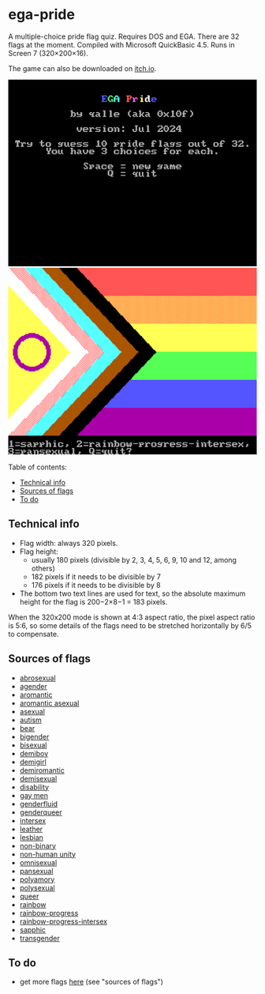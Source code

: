 # ega-pride
A multiple-choice pride flag quiz. Requires DOS and EGA. There are 32 flags at the moment. Compiled with Microsoft QuickBasic 4.5. Runs in Screen 7 (320&times;200&times;16).

The game can also be downloaded on [itch.io](https://qalle.itch.io/ega-pride).

![screenshot of title screen](snap-title.png)
![in-game screenshot; asking what the rainbow-progress-intersex flag is](snap-ingame.png)

Table of contents:
* [Technical info](#technical-info)
* [Sources of flags](#sources-of-flags)
* [To do](#to-do)

## Technical info
* Flag width: always 320 pixels.
* Flag height:
  * usually 180 pixels (divisible by 2, 3, 4, 5, 6, 9, 10 and 12, among others)
  * 182 pixels if it needs to be divisible by 7
  * 176 pixels if it needs to be divisible by 8
* The bottom two text lines are used for text, so the absolute maximum height for the flag is 200&minus;2&times;8&minus;1 = 183 pixels.

When the 320x200 mode is shown at 4:3 aspect ratio, the pixel aspect ratio is 5:6, so some details of the flags need to be stretched horizontally by 6/5 to compensate.

## Sources of flags
* [abrosexual](https://commons.wikimedia.org/wiki/File:Abrosexual_flag.svg)
* [agender](https://commons.wikimedia.org/wiki/File:Agender_pride_flag.svg)
* [aromantic](https://commons.wikimedia.org/wiki/File:Aromantic_Pride_Flag.svg)
* [aromantic asexual](https://commons.wikimedia.org/wiki/File:Aroace_flag.svg)
* [asexual](https://commons.wikimedia.org/wiki/File:Asexual_Pride_Flag.svg)
* [autism](https://commons.wikimedia.org/wiki/File:Autistic_Pride_Flag.png)
* [bear](https://commons.wikimedia.org/wiki/File:Bear_Brotherhood_flag.svg)
* [bigender](https://commons.wikimedia.org/wiki/File:Bigender_Flag.svg)
* [bisexual](https://commons.wikimedia.org/wiki/File:Bisexual_Pride_Flag.svg)
* [demiboy](https://commons.wikimedia.org/wiki/File:Demiboy_Flag.svg)
* [demigirl](https://commons.wikimedia.org/wiki/File:Demigirl_Flag.svg)
* [demiromantic](https://commons.wikimedia.org/wiki/File:Demiromantic_Pride_Flag.svg)
* [demisexual](https://commons.wikimedia.org/wiki/File:Demisexual_Pride_Flag.svg)
* [disability](https://commons.wikimedia.org/wiki/File:Visually_Safe_Disability_Pride_Flag.svg)
* [gay men](https://commons.wikimedia.org/wiki/File:5-striped_New_Gay_Male_Pride_Flag.svg)
* [genderfluid](https://commons.wikimedia.org/wiki/File:Genderfluidity_Pride-Flag.svg)
* [genderqueer](https://commons.wikimedia.org/wiki/File:Genderqueer_Pride_Flag.svg)
* [intersex](https://commons.wikimedia.org/wiki/File:Intersex_Pride_Flag.svg)
* [leather](https://commons.wikimedia.org/wiki/File:Leather,_Latex,_and_BDSM_pride_-_Light.svg)
* [lesbian](https://commons.wikimedia.org/wiki/File:Lesbian_Pride_Flag_2019.svg)
* [non-binary](https://commons.wikimedia.org/wiki/File:Nonbinary_flag.svg)
* [non-human unity](https://therian.fandom.com/wiki/Non-human_Unity_Flag)
* [omnisexual](https://commons.wikimedia.org/wiki/File:Omnisexuality_flag.svg)
* [pansexual](https://commons.wikimedia.org/wiki/File:Pansexuality_Pride_Flag.svg)
* [polyamory](https://commons.wikimedia.org/wiki/File:Tricolor_Polyamory_Pride_Flag.svg)
* [polysexual](https://commons.wikimedia.org/wiki/File:Polysexuality_Pride_Flag.svg)
* [queer](https://commons.wikimedia.org/wiki/File:Queer_Flag.svg)
* [rainbow](https://commons.wikimedia.org/wiki/File:Gay_Pride_Flag.svg)
* [rainbow-progress](https://commons.wikimedia.org/wiki/File:LGBTQ%2B_rainbow_flag_Quasar_%22Progress%22_variant.svg)
* [rainbow-progress-intersex](https://commons.wikimedia.org/wiki/File:Intersex-inclusive_pride_flag.svg)
* [sapphic](https://lgbtqia.fandom.com/wiki/Sapphic)
* [transgender](https://commons.wikimedia.org/wiki/File:Transgender_Pride_flag.svg)

## To do
* get more flags [here](https://github.com/qalle2/nes-pride) (see "sources of flags")
